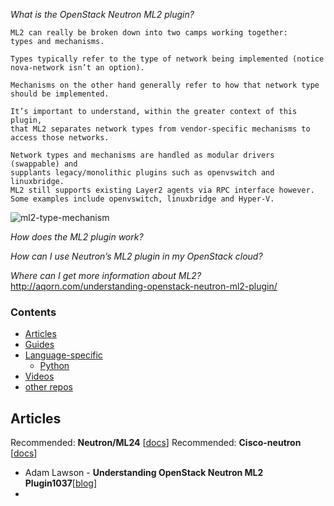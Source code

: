 *What is the OpenStack Neutron ML2 plugin?*
```
ML2 can really be broken down into two camps working together: 
types and mechanisms.

Types typically refer to the type of network being implemented (notice nova-network isn’t an option).

Mechanisms on the other hand generally refer to how that network type should be implemented.

It’s important to understand, within the greater context of this plugin,
that ML2 separates network types from vendor-specific mechanisms to access those networks.

Network types and mechanisms are handled as modular drivers (swappable) and 
supplants legacy/monolithic plugins such as openvswitch and linuxbridge.
ML2 still supports existing Layer2 agents via RPC interface however.
Some examples include openvswitch, linuxbridge and Hyper-V.
```
![ml2-type-mechanism](https://cloud.githubusercontent.com/assets/3624858/9327996/6e7cb76e-45c2-11e5-91e8-37658a0cf614.png)

*How does the ML2 plugin work?*

*How can I use Neutron’s ML2 plugin in my OpenStack cloud?*

*Where can I get more information about ML2?*
http://aqorn.com/understanding-openstack-neutron-ml2-plugin/

### Contents


* [Articles](#articles)
* [Guides](#guides)
* [Language-specific](#language-specific)
    * [Python](#python)
* [Videos](#videos)
* [other repos](#similar-github-repos)

## Articles

Recommended: **Neutron/ML24** [[docs][a_sy]]
Recommended: **Cisco-neutron** [[docs][a_s1]]
* Adam Lawson - **Understanding OpenStack Neutron ML2 Plugin1037**[[blog][a_pd]]
* 

[a_sy]: https://wiki.openstack.org/wiki/Neutron/ML2
[a_s1]: https://wiki.openstack.org/wiki/Cisco-neutron
[a_pd]: http://aqorn.com/understanding-openstack-neutron-ml2-plugin/

